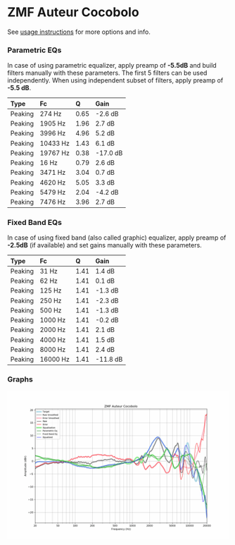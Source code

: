 # ZMF Auteur Cocobolo
See [usage instructions](https://github.com/jaakkopasanen/AutoEq#usage) for more options and info.

### Parametric EQs
In case of using parametric equalizer, apply preamp of **-5.5dB** and build filters manually
with these parameters. The first 5 filters can be used independently.
When using independent subset of filters, apply preamp of **-5.5 dB**.

| Type    | Fc       |    Q | Gain     |
|:--------|:---------|:-----|:---------|
| Peaking | 274 Hz   | 0.65 | -2.6 dB  |
| Peaking | 1905 Hz  | 1.96 | 2.7 dB   |
| Peaking | 3996 Hz  | 4.96 | 5.2 dB   |
| Peaking | 10433 Hz | 1.43 | 6.1 dB   |
| Peaking | 19767 Hz | 0.38 | -17.0 dB |
| Peaking | 16 Hz    | 0.79 | 2.6 dB   |
| Peaking | 3471 Hz  | 3.04 | 0.7 dB   |
| Peaking | 4620 Hz  | 5.05 | 3.3 dB   |
| Peaking | 5479 Hz  | 2.04 | -4.2 dB  |
| Peaking | 7476 Hz  | 3.96 | 2.7 dB   |

### Fixed Band EQs
In case of using fixed band (also called graphic) equalizer, apply preamp of **-2.5dB**
(if available) and set gains manually with these parameters.

| Type    | Fc       |    Q | Gain     |
|:--------|:---------|:-----|:---------|
| Peaking | 31 Hz    | 1.41 | 1.4 dB   |
| Peaking | 62 Hz    | 1.41 | 0.1 dB   |
| Peaking | 125 Hz   | 1.41 | -1.3 dB  |
| Peaking | 250 Hz   | 1.41 | -2.3 dB  |
| Peaking | 500 Hz   | 1.41 | -1.3 dB  |
| Peaking | 1000 Hz  | 1.41 | -0.2 dB  |
| Peaking | 2000 Hz  | 1.41 | 2.1 dB   |
| Peaking | 4000 Hz  | 1.41 | 1.5 dB   |
| Peaking | 8000 Hz  | 1.41 | 2.4 dB   |
| Peaking | 16000 Hz | 1.41 | -11.8 dB |

### Graphs
![](./ZMF%20Auteur%20Cocobolo.png)